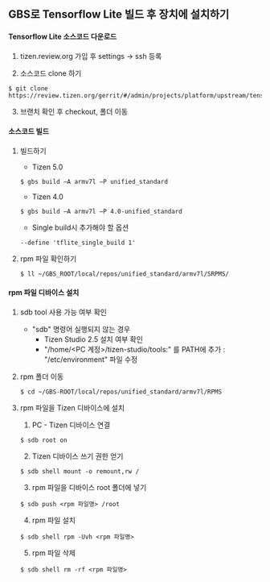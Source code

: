 ## GBS로 Tensorflow Lite 빌드 후 장치에 설치하기

#### Tensorflow Lite 소스코드 다운로드

1. tizen.review.org 가입 후 settings -> ssh 등록

2. 소스코드 clone 하기

```
$ git clone https://review.tizen.org/gerrit/#/admin/projects/platform/upstream/tensorflow
```

3. 브랜치 확인 후 checkout, 폴더 이동

####  소스코드 빌드

1. 빌드하기

   * Tizen 5.0 

   ```
   $ gbs build –A armv7l –P unified_standard
   ```

   - Tizen 4.0

   ```
   $ gbs build –A armv7l –P 4.0-unified_standard
   ```

   - Single build시 추가해야 할 옵션

   ```
   --define 'tflite_single_build 1'
   ```

2. rpm 파일 확인하기

   ```
   $ ll ~/GBS_ROOT/local/repos/unified_standard/armv7l/SRPMS/
   ```

#### rpm 파일 디바이스 설치

1. sdb tool 사용 가능 여부 확인

   - "sdb" 명령어 실행되지 않는 경우
     - Tizen Studio 2.5 설치 여부 확인
     - "/home/<PC 계정>/tizen-studio/tools:" 를 PATH에 추가 : "/etc/environment" 파일 수정

2. rpm 폴더 이동

   ```
   $ cd ~/GBS-ROOT/local/repos/unified_standard/armv7l/RPMS
   ```

3. rpm 파일을 Tizen 디바이스에 설치

   1. PC - Tizen 디바이스 연결

   ```
   $ sdb root on
   ```

   2. Tizen 디바이스 쓰기 권한 얻기

   ```
   $ sdb shell mount -o remount,rw /
   ```

   3. rpm 파일을 디바이스 root 폴더에 넣기

   ```
   $ sdb push <rpm 파일명> /root
   ```

   4. rpm 파일 설치

   ```
   $ sdb shell rpm -Uvh <rpm 파일명>
   ```

   5. rpm 파일 삭제

   ```
   $ sdb shell rm -rf <rpm 파일명>
   ```
